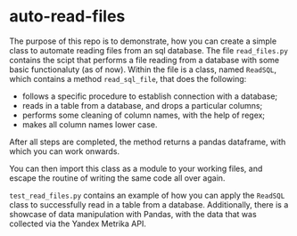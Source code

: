 # auto-read-files
The purpose of this repo is to demonstrate, how you can create a simple class to automate reading files from an sql database. The file `read_files.py`
contains the scipt that performs a file reading from a database with some basic functionaluty (as of now). 
Within the file is a class, named `ReadSQL`, which contains a method `read_sql_file`, that does the following:
- follows a specific procedure to establish connection with a database;
- reads in a table from a database, and drops a particular columns;
- performs some cleaning of column names, with the help of regex;
- makes all column names lower case.

After all steps are completed, the method returns a pandas dataframe, with which you can work onwards.

You can then import this class as a module to your working files, and escape the routine of writing the same code all over again.

`test_read_files.py` contains an example of how you can apply the `ReadSQL` class to successfully read in a table from a database. Additionally, 
there is a showcase of data manipulation with Pandas, with the data that was collected via the Yandex Metrika API.
